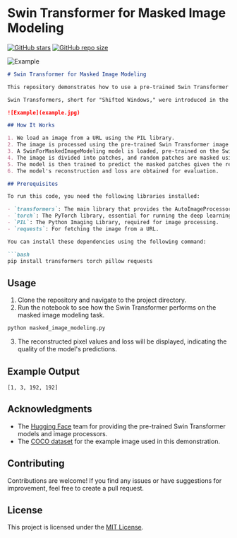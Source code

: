 # Swin Transformer for Masked Image Modeling

[![GitHub stars](https://img.shields.io/github/stars/yourusername/swin-transformer-masked-image-modeling.svg?style=social)](https://github.com/yourusername/swin-transformer-masked-image-modeling/stargazers)
[![GitHub repo size](https://img.shields.io/github/repo-size/yourusername/swin-transformer-masked-image-modeling.svg)](https://github.com/yourusername/swin-transformer-masked-image-modeling)

![Example](example.jpg)

```markdown
# Swin Transformer for Masked Image Modeling

This repository demonstrates how to use a pre-trained Swin Transformer for Masked Image Modeling. Masked Image Modeling is a task where random patches in an image are masked out, and the model is trained to predict the masked patches. The Swin Transformer is a powerful hierarchical vision transformer designed for computer vision tasks.

Swin Transformers, short for "Shifted Windows," were introduced in the paper titled "Swin Transformer: Hierarchical Vision Transformer using Shifted Windows" by Liu et a. (2021). Unlike traditional transformers, Swin Transformers divide the image into non-overlapping shifted windows, enabling efficient and scalable computation.

![Example](example.jpg)

## How It Works

1. We load an image from a URL using the PIL library.
2. The image is processed using the pre-trained Swin Transformer image processor (AutoImageProcessor).
3. A SwinForMaskedImageModeling model is loaded, pre-trained on the Swin Transformer architecture.
4. The image is divided into patches, and random patches are masked using a boolean mask.
5. The model is then trained to predict the masked patches given the rest of the image.
6. The model's reconstruction and loss are obtained for evaluation.

## Prerequisites

To run this code, you need the following libraries installed:

- `transformers`: The main library that provides the AutoImageProcessor and SwinForMaskedImageModeling classes.
- `torch`: The PyTorch library, essential for running the deep learning model and performing tensor computations.
- `PIL`: The Python Imaging Library, required for image processing.
- `requests`: For fetching the image from a URL.

You can install these dependencies using the following command:

```bash
pip install transformers torch pillow requests
```

## Usage

1. Clone the repository and navigate to the project directory.
2. Run the notebook to see how the Swin Transformer performs on the masked image modeling task.

```bash
python masked_image_modeling.py
```
3. The reconstructed pixel values and loss will be displayed, indicating the quality of the model's predictions.

## Example Output

```
[1, 3, 192, 192]
```

## Acknowledgments

- The [Hugging Face](https://huggingface.co/) team for providing the pre-trained Swin Transformer models and image processors.
- The [COCO dataset](http://cocodataset.org/) for the example image used in this demonstration.

## Contributing

Contributions are welcome! If you find any issues or have suggestions for improvement, feel free to create a pull request.

## License

This project is licensed under the [MIT License](LICENSE).

```
